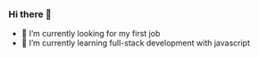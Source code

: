 ### Hi there 👋


- 🔭 I’m currently looking for my first job
- 🌱 I’m currently learning full-stack development with javascript
<!--
- 👯 I’m looking to collaborate on ...
- 🤔 I’m looking for help with ...
- 💬 Ask me about ...
- 📫 How to reach me: ...
- 😄 Pronouns: ...
- ⚡ Fun fact: ...
-->


